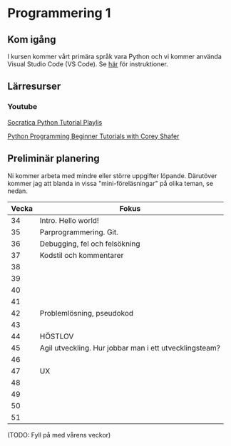 # Programmering 1
## Kom igång
I kursen kommer vårt primära språk vara Python och vi kommer använda Visual Studio Code (VS Code). Se [här](https://github.com/tullinge/Programmering-1/blob/master/Inf%C3%B6r%20f%C3%B6rsta%20lektionen.md) för instruktioner.

## Lärresurser
### Youtube
[Socratica Python Tutorial Playlis](https://www.youtube.com/playlist?list=PLi01XoE8jYohWFPpC17Z-wWhPOSuh8Er-)

[Python Programming Beginner Tutorials with Corey Shafer](https://www.youtube.com/playlist?list=PL-osiE80TeTskrapNbzXhwoFUiLCjGgY7)

## Preliminär planering
Ni kommer arbeta med mindre eller större uppgifter löpande. Därutöver kommer jag att blanda in vissa "mini-föreläsningar" på olika teman, se nedan.

| Vecka  | Fokus |
| ------------- | ------------- |
| 34 | Intro. Hello world! |
| 35 | Parprogrammering. Git. |
| 36 | Debugging, fel och felsökning |
| 37 | Kodstil och kommentarer |
| 38 |  |
| 39 |  |
| 40 |  |
| 41 |  |
| 42 | Problemlösning, pseudokod |
| 43 |  |
| 44 | HÖSTLOV |
| 45 | Agil utveckling. Hur jobbar man i ett utvecklingsteam? |
| 46 |  |
| 47 | UX |
| 48 |  |
| 49 |  |
| 50 |  |
| 51 |  |
(TODO: Fyll på med vårens veckor)
